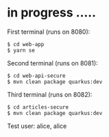 in progress .....
===================

First terminal (runs on 8080):

```
$ cd web-app
$ yarn se
```

Second terminal (runs on 8081):

```
$ cd web-api-secure
$ mvn clean package quarkus:dev
```

Third terminal (runs on 8082):

```
$ cd articles-secure
$ mvn clean package quarkus:dev
```

Test user: alice, alice